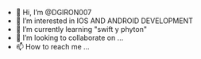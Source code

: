 - 👋 Hi, I’m @DGIRON007
- 👀 I’m interested in IOS AND ANDROID DEVELOPMENT
- 🌱 I’m currently learning "swift y phyton" 
- 💞️ I’m looking to collaborate on ...
- 📫 How to reach me ...

<!---
DGIRON007/DGIRON007 is a ✨ special ✨ repository because its `README.md` (this file) appears on your GitHub profile.
You can click the Preview link to take a look at your changes.
--->
